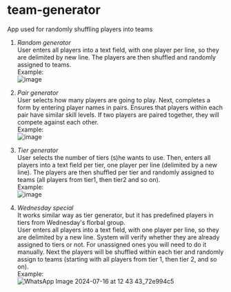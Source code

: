# team-generator
App used for randomly shuffling players into teams

1. <i>Random generator</i><br>
User enters all players into a text field, with one player per line, so they are delimited by new line. The players are then shuffled and randomly assigned to teams.
<br>Example:<br>
![image](https://github.com/PetKap/team-generator/assets/25946983/dcc17740-abf9-4722-b1f9-6228e4820bfe)

2. <i>Pair generator</i><br>
User selects how many players are going to play. Next, completes a form by entering player names in pairs. Ensures that players within each pair have similar skill levels. If two players are paired together, they will compete against each other.
<br>Example:<br>
![image](https://github.com/PetKap/team-generator/assets/25946983/aa744345-a1f2-4e70-badf-d33a165e3ea5)

3. <i> Tier generator</i><br>
User selects the number of tiers (s)he wants to use. Then, enters all players into a text field per tier, one player per line (delimited by a new line). The players are then shuffled per tier and randomly assigned to teams (all players from tier1, then tier2 and so on).
<br>Example:<br>
![image](https://github.com/PetKap/team-generator/assets/25946983/90f2335e-e364-4a25-b9cc-feecc2e688d6)

4. <i> Wednesday special</i><br>
It works similar way as tier generator, but it has predefined players in tiers from Wednesday's florbal group.<br>
User enters all players into a text field, with one player per line, so they are delimited by a new line. System will verify whether they are already assigned to tiers or not. For unassigned ones you will need to do it manually. Next the players will be shuffled within each tier and randomly assign to teams (starting with all players from tier 1, then tier 2, and so on).
<br>Example:<br>
![WhatsApp Image 2024-07-16 at 12 43 43_72e994c5](https://github.com/user-attachments/assets/b2713ba7-0141-4d84-b29e-387cc74559ab)
